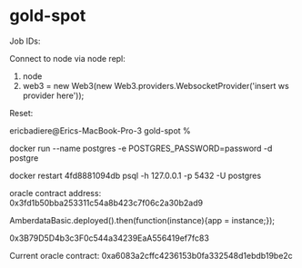 # gold-spot


Job IDs:


Connect to node via node repl:
1. node
2. web3 = new Web3(new Web3.providers.WebsocketProvider('insert ws provider here'));

Reset:


ericbadiere@Erics-MacBook-Pro-3 gold-spot % 

docker run --name postgres -e POSTGRES_PASSWORD=password -d postgre


docker restart 4fd8881094db
psql -h 127.0.0.1 -p 5432 -U postgres

oracle contract address: 0x3fd1b50bba253311c54a8b423c7f06c2a30b2ad9


AmberdataBasic.deployed().then(function(instance){app = instance;});

0x3B79D5D4b3c3F0c544a34239EaA556419ef7fc83

Current oracle contract:
0xa6083a2cffc4236153b0fa332548d1ebdb19be2c





